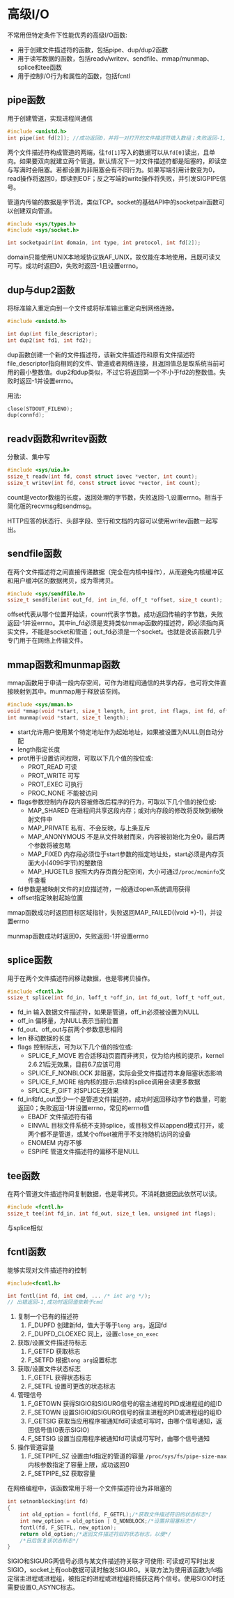 # 高级I/O

不常用但特定条件下性能优秀的高级I/O函数:

- 用于创建文件描述符的函数，包括pipe、dup/dup2函数
- 用于读写数据的函数，包括readv/writev、sendfile、mmap/munmap、splice和tee函数
- 用于控制I/O行为和属性的函数，包括fcntl

## pipe函数

用于创建管道，实现进程间通信

```c
#include <unistd.h>
int pipe(int fd[2]); //成功返回0，并将一对打开的文件描述符填入数组；失败返回-1,设置errno
```

两个文件描述符构成管道的两端，往`fd[1]`写入的数据可以从`fd[0]`读出，且单向。如果要双向就建立两个管道。默认情况下一对文件描述符都是阻塞的，即读空与写满时会阻塞。若都设置为非阻塞会有不同行为。如果写端引用计数变为0，read操作将返回0，即读到EOF；反之写端的write操作将失败，并引发SIGPIPE信号。

管道内传输的数据是字节流，类似TCP。socket的基础API中的socketpair函数可以创建双向管道。

```c
#include <sys/types.h>
#include <sys/socket.h>

int socketpair(int domain, int type, int protocol, int fd[2]);
```

domain只能使用UNIX本地域协议族AF_UNIX，故仅能在本地使用，且既可读又可写。成功时返回0，失败时返回-1且设置errno。

## dup与dup2函数

将标准输入重定向到一个文件或将标准输出重定向到网络连接。

```c
#include <unistd.h>

int dup(int file_descriptor);
int dup2(int fd1, int fd2);
```

dup函数创建一个新的文件描述符，该新文件描述符和原有文件描述符file_descriptor指向相同的文件、管道或者网络连接，且返回值总是取系统当前可用的最小整数值。dup2和dup类似，不过它将返回第一个不小于fd2的整数值。失败时返回-1并设置errno。

用法:

```c
close(STDOUT_FILENO);
dup(connfd);
```

## readv函数和writev函数

分散读、集中写

```c
#include <sys/uio.h>
ssize_t readv(int fd, const struct iovec *vector, int count);
ssize_t writev(int fd, const struct iovec *vector, int count);
```

count是vector数组的长度，返回处理的字节数，失败返回-1,设置errno。相当于简化版的recvmsg和sendmsg。

HTTP应答的状态行、头部字段、空行和文档的内容可以使用writev函数一起写出。

## sendfile函数

在两个文件描述符之间直接传递数据（完全在内核中操作），从而避免内核缓冲区和用户缓冲区的数据拷贝，成为零拷贝。

```c
#include <sys/sendfile.h>
ssize_t sendfile(int out_fd, int in_fd, off_t *offset, size_t count);
```

offset代表从哪个位置开始读，count代表字节数。成功返回传输的字节数，失败返回-1并设errno。其中in_fd必须是支持类似mmap函数的描述符，即必须指向真实文件，不能是socket和管道；out_fd必须是一个socket。也就是说该函数几乎专门用于在网络上传输文件。

## mmap函数和munmap函数

mmap函数用于申请一段内存空间，可作为进程间通信的共享内存，也可将文件直接映射到其中。munmap用于释放该空间。

```c
#include <sys/mman.h>
void *mmap(void *start, size_t length, int prot, int flags, int fd, off_t offset_t);
int munmap(void *start, size_t length);
```

- start允许用户使用某个特定地址作为起始地址，如果被设置为NULL则自动分配
- length指定长度
- prot用于设置访问权限，可取以下几个值的按位或:
  - PROT_READ 可读
  - PROT_WRITE 可写
  - PROT_EXEC 可执行
  - PROC_NONE 不能被访问
- flags参数控制内存段内容被修改后程序的行为，可取以下几个值的按位或:
  - MAP_SHARED 在进程间共享这段内存；或对内存段的修改将反映到被映射文件中
  - MAP_PRIVATE 私有、不会反映，与上条互斥
  - MAP_ANONYMOUS 不是从文件映射而来，内容被初始化为全0，最后两个参数将被忽略
  - MAP_FIXED 内存段必须位于start参数的指定地址处，start必须是内存页面大小(4096字节)的整数倍
  - MAP_HUGETLB 按照大内存页面分配空间，大小可通过`/proc/mcminfo`文件查看
- fd参数是被映射文件的对应描述符，一般通过open系统调用获得
- offset指定映射起始位置

mmap函数成功时返回目标区域指针，失败返回MAP_FAILED((void *)-1)，并设置errno

munmap函数成功时返回0，失败返回-1并设置errno

## splice函数

用于在两个文件描述符间移动数据，也是零拷贝操作。

```c
#include <fcntl.h>
ssize_t splice(int fd_in, loff_t *off_in, int fd_out, loff_t *off_out, size_t len, unsigned int flags);
```

- fd_in 输入数据文件描述符，如果是管道，off_in必须被设置为NULL
- off_in 偏移量，为NULL表示当前位置
- fd_out、off_out与前两个参数意思相同
- len 移动数据的长度
- flags 控制标志，可为以下几个值的按位或:
  - SPLICE_F_MOVE 若合适移动页面而非拷贝，仅为给内核的提示，kernel 2.6.21后无效果，目前6.7应该可用
  - SPLICE_F_NONBLOCK 非阻塞，实际会受文件描述符本身阻塞状态影响
  - SPLICE_F_MORE 给内核的提示:后续的splice调用会读更多数据
  - SPLICE_F_GIFT 对SPLICE无效果
- fd_in和fd_out至少一个是管道文件描述符。成功时返回移动字节的数量，可能返回0；失败返回-1并设置errno，常见的errno值
  - EBADF 文件描述符有错
  - EINVAL 目标文件系统不支持splice，或目标文件以append模式打开，或两个都不是管道，或某个offset被用于不支持随机访问的设备
  - ENOMEM 内存不够
  - ESPIPE 管道文件描述符的偏移不是NULL

## tee函数

在两个管道文件描述符间复制数据，也是零拷贝。不消耗数据因此依然可以读。

```c
#include <fcntl.h>
ssize_t tee(int fd_in, int fd_out, size_t len, unsigned int flags);
```

与splice相似

## fcntl函数

能够实现对文件描述符的控制

```c
#include<fcntl.h>

int fcntl(int fd, int cmd, ... /* int arg */);
// 出错返回-1,成功时返回值依赖于cmd
```

1. 复制一个已有的描述符
   1. F_DUPFD 创建新fd，值大于等于`long arg`，返回fd
   2. F_DUPFD_CLOEXEC 同上，设置`close_on_exec`
2. 获取/设置文件描述符标志
   1. F_GETFD 获取标志
   2. F_SETFD 根据`long arg`设置标志
3. 获取/设置文件状态标志
   1. F_GETFL 获得状态标志
   2. F_SETFL 设置可更改的状态标志
4. 管理信号
   1. F_GETOWN 获得SIGIO和SIGURG信号的宿主进程的PID或进程组的组ID
   2. F_SETOWN 设置SIGIO和SIGURG信号的宿主进程的PID或进程组的组ID
   3. F_GETSIG 获取当应用程序被通知fd可读或可写时，由哪个信号通知，返回信号值(0表示SIGIO)
   4. F_SETSIG 设置当应用程序被通知fd可读或可写时，由哪个信号通知
5. 操作管道容量
   1. F_SETPIPE_SZ 设置由fd指定的管道的容量 `/proc/sys/fs/pipe-size-max`内核参数指定了容量上限，成功返回0
   2. F_SETPIPE_SZ 获取容量

在网络编程中，该函数常用于将一个文件描述符设为非阻塞的

```c
int setnonblocking(int fd)
{
    int old_option = fcntl(fd, F_GETFL);/*获取文件描述符旧的状态标志*/
    int new_option = old_option | O_NONBLOCK;/*设置非阻塞标志*/
    fcntl(fd, F_SETFL, new_option);
    return old_option;/*返回文件描述符旧的状态标志，以便*/
    /*日后恢复该状态标志*/
}
```

SIGIO和SIGURG两信号必须与某文件描述符关联才可使用: 可读或可写时出发SIGIO，socket上有oob数据可读时触发SIGURG。关联方法为使用该函数为fd指定宿主进程或进程组，被指定的进程或进程组将捕获这两个信号。使用SIGIO时还需要设置O_ASYNC标志。
